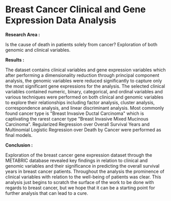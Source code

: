 # Breast Cancer Clinical and Gene Expression Data Analysis
**Research Area :**

Is the cause of death in patients solely from cancer? Exploration of both genomic and clinical variables.

**Results :**

The dataset contains clinical variables and gene expression variables which after performing a dimensionality reduction through principal component analysis, the genomic variables were reduced significantly to capture only the most significant gene expressions for the analysis. The selected clinical variables contained numeric, binary, categorical, and ordinal variables and various techniques were performed on both clinical and genomic variables to explore their relationships including factor analysis, cluster analysis, correspondence analysis, and linear discriminant analysis.
Most commonly found cancer type is "Breast Invasive Ductal Carcinoma" which is captivating the rarest cancer type "Breast Invasive Mixed Mucinous Carcinoma". 
Regularized Regression over Overall Survival Years and Multinomial Logistic Regression over Death by Cancer were performed as final models.

**Conclusion :**

Exploration of the breast cancer gene expression dataset through the METABRIC database revealed key findings in relation to clinical and genomic variables and their significance in predicting the overall survival years in breast cancer patients.
Throughout the analysis the prominence of clinical variables with relation to the well-being of patients was clear.
This analysis just begins to scratch the surface of the work to be done with regards to breast cancer, but we hope that it can be a starting point for further analysis that can lead to a cure.
